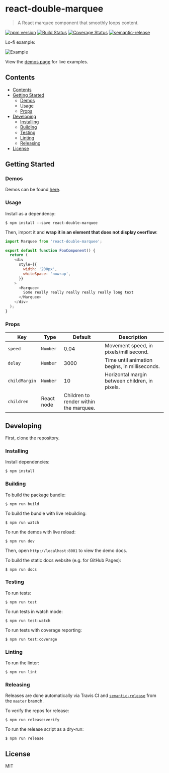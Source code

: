 # react-double-marquee
> A React marquee component that smoothly loops content.

[![npm version](https://badge.fury.io/js/react-double-marquee.svg)](https://badge.fury.io/js/react-double-marquee)
[![Build Status](https://travis-ci.org/cdtinney/react-double-marquee.svg?branch=master)](https://travis-ci.org/cdtinney/react-double-marquee)
[![Coverage Status](https://coveralls.io/repos/github/cdtinney/react-double-marquee/badge.svg?branch=master)](https://coveralls.io/github/cdtinney/react-double-marquee?branch=master)
[![semantic-release](https://img.shields.io/badge/%20%20%F0%9F%93%A6%F0%9F%9A%80-semantic--release-e10079.svg)](https://github.com/semantic-release/semantic-release)

Lo-fi example:

![Example](https://raw.githubusercontent.com/cdtinney/react-double-marquee/master/docs/static/example.gif)

View the [demos page](https://cdtinney.github.io/react-double-marquee/) for live examples.

## Contents

- [Contents](#contents)
- [Getting Started](#getting-started)
  - [Demos](#demos)
  - [Usage](#usage)
  - [Props](#props)
- [Developing](#developing)
  - [Installing](#installing)
  - [Building](#building)
  - [Testing](#testing)
  - [Linting](#linting)
  - [Releasing](#releasing)
- [License](#license)

## Getting Started

### Demos

Demos can be found [here](https://cdtinney.github.io/react-double-marquee/).

### Usage

Install as a dependency:

```
$ npm install --save react-double-marquee
```

Then, import it and **wrap it in an element that does not display overflow**:

```js
import Marquee from 'react-double-marquee';

export default function FooComponent() {
  return (
    <div
      style={{
        width: '200px',
        whiteSpace: 'nowrap',
      }}
    >
      <Marquee>
        Some really really really really really long text
      </Marquee>
    </div>
  );
}
```

### Props

| Key | Type | Default | Description |
| - | - | - | - |
| `speed` | `Number` | 0.04 | Movement speed, in pixels/millisecond. |
| `delay` | `Number` | 3000 | Time until animation begins, in milliseconds. |
| `childMargin` | `Number` | 10 | Horizontal margin between children, in pixels. |
| `children` | React node | Children to render within the marquee. | 

## Developing

First, clone the repository.

### Installing

Install dependencies:

```
$ npm install
```

### Building

To build the package bundle:

```
$ npm run build
```

To build the bundle with live rebuilding:

```
$ npm run watch
```

To run the demos with live reload:

```
$ npm run dev
```

Then, open `http://localhost:8001` to view the demo docs.

To build the static docs website (e.g. for GitHub Pages):

```
$ npm run docs
```

### Testing

To run tests:

```
$ npm run test
```

To run tests in watch mode:

```
$ npm run test:watch
```

To run tests with coverage reporting:

```
$ npm run test:coverage
```

### Linting

To run the linter:

```
$ npm run lint
```

### Releasing

Releases are done automatically via Travis CI and [`semantic-release`](https://github.com/semantic-release/semantic-release)
from the `master` branch.

To verify the repos for release:

```
$ npm run release:verify
```

To run the release script as a dry-run:

```
$ npm run release
```

## License

MIT
